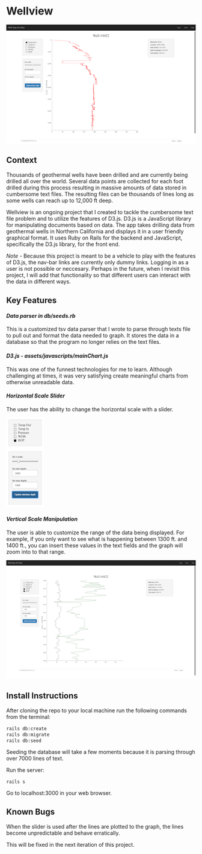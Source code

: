 # Wellview

![Initial screen](screenshots/main.png "Initial screen")

## Context
Thousands of geothermal wells have been drilled and are currently being drilled all over the world. Several data points are collected for each foot drilled during this process resulting in massive amounts of data stored in cumbersome text files. The resulting files can be thousands of lines long as some wells can reach up to 12,000 ft deep.
 
Wellview is an ongoing project that I created to tackle the cumbersome text file problem and to utilize the features of D3.js. D3.js is a JavaScript library for manipulating documents based on data. The app takes drilling data from geothermal wells in Northern California and displays it in a user friendly graphical format. It uses Ruby on Rails for the backend and JavaScript, specifically the D3.js library, for the front end.

*Note* -
Because this project is meant to be a vehicle to play with the features of D3.js, the nav-bar links are currently only dummy links. Logging in as a user is not possible or neccesary. Perhaps in the future, when I revisit this project, I will add that functionality so that different users can interact with the data in different ways.

## Key Features

#### *Data parser in db/seeds.rb*
This is a customized tsv data parser that I wrote to parse through texts file to pull out and format the data needed to graph. It stores the data in a database so that the program no longer relies on the text files.

#### *D3.js - assets/javascripts/mainChart.js*
This was one of the funnest technologies for me to learn. Although challenging at times, it was very satisfying create meaningful charts from otherwise unreadable data.

#### *Horizontal Scale Slider*
The user has the ability to change the horizontal scale with a slider.

![controls](screenshots/Controls.png "Horizontal and vertical scale controls")


#### *Vertical Scale Manipulation*
The user is able to customize the range of the data being displayed. For example, if you only want to see what is happening between 1300 ft. and 1400 ft., you can insert these values in the text fields and the graph will zoom into to that range.

![controls](screenshots/Zoom2Params.png "Horizontal and vertical scale controls")

## Install Instructions
After cloning the repo to your local machine run the following commands from the terminal:

    rails db:create
    rails db:migrate
    rails db:seed

Seeding the database will take a few moments because it is parsing through over 7000 lines of text.

Run the server:

    rails s

Go to localhost:3000 in your web browser.

## Known Bugs
When the slider is used after the lines are plotted to the graph, the lines become unpredictable and behave erratically.

This will be fixed in the next iteration of this project.

